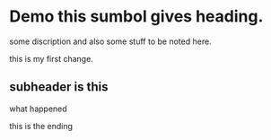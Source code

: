 # Demo this sumbol gives heading.
some discription and also some stuff to be noted here.

this is my first change.

## subheader is this
what happened


this is the ending
